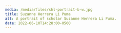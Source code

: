 ```yaml
---
media: /media/files/shl-portrait-b-w.jpg
title: Suzanne Herrera Li Puma
alt: A portrait of scholar Suzanne Herrera Li Puma.
date: 2022-06-10T14:28:00-0500
---
```

